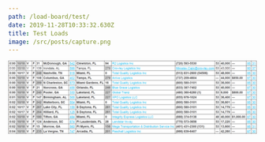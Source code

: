 ```yaml
---
path: /load-board/test/
date: 2019-11-28T10:33:32.630Z
title: Test Loads
image: /src/posts/capture.png
---
```


![mm](/src/posts/capture.png "mm")
